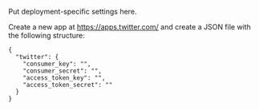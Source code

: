 Put deployment-specific settings here.

Create a new app at https://apps.twitter.com/ and create a JSON file with the 
following structure:

    {
      "twitter": {
        "consumer_key": "",
        "consumer_secret": "",
        "access_token_key": "",
        "access_token_secret": ""
      }
    }
